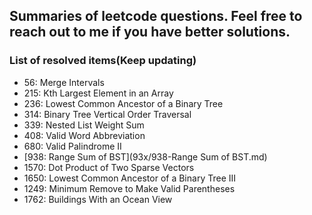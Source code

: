 ## Summaries of leetcode questions. Feel free to reach out to me if you have better solutions.

### List of resolved items(Keep updating)

- 56: Merge Intervals
- 215: Kth Largest Element in an Array
- 236: Lowest Common Ancestor of a Binary Tree
- 314: Binary Tree Vertical Order Traversal
- 339: Nested List Weight Sum
- 408: Valid Word Abbreviation
- 680: Valid Palindrome II
- [938: Range Sum of BST](93x/938-Range Sum of BST.md)
- 1570: Dot Product of Two Sparse Vectors
- 1650: Lowest Common Ancestor of a Binary Tree III
- 1249: Minimum Remove to Make Valid Parentheses
- 1762: Buildings With an Ocean View
